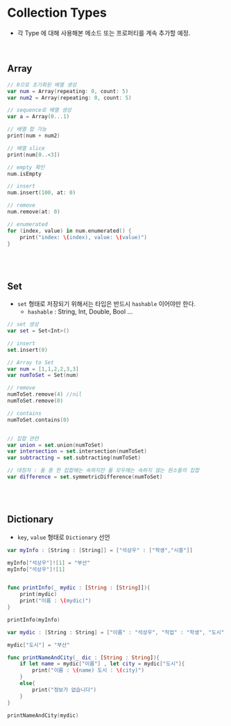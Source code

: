 # Collection Types
- 각 Type 에 대해 사용해본 메소드 또는 프로퍼티를 계속 추가할 예정.

<br>

## Array

```swift
// 0으로 초기화된 배열 생성
var num = Array(repeating: 0, count: 5)
var num2 = Array(repeating: 0, count: 5)

// sequence로 배열 생성
var a = Array(0...1)

// 배열 합 가능
print(num + num2)

// 배열 slice
print(num[0..<3])

// empty 확인
num.isEmpty

// insert
num.insert(100, at: 0)

// remove
num.remove(at: 0)

// enumerated
for (index, value) in num.enumerated() {
    print("index: \(index), value: \(value)")
}
```

<br><br>

## Set
- `set` 형태로 저장되기 위해서는 타입은 반드시 `hashable` 이어야만 한다.
  - `hashable` : String, Int, Double, Bool ...

```swift
// set 생성
var set = Set<Int>()

// insert
set.insert(0)

// Array to Set
var num = [1,1,2,2,3,3]
var numToSet = Set(num)

// remove
numToSet.remove(4) //nil
numToSet.remove(0)

// contains
numToSet.contains(0)


// 집합 관련
var union = set.union(numToSet)
var intersection = set.intersection(numToSet)
var subtracting = set.subtracting(numToSet)

// 대칭자 : 둘 중 한 집합에는 속하지만 둘 모두에는 속하지 않는 원소들의 집합
var difference = set.symmetricDifference(numToSet)
```
  

<br><br>

## Dictionary

- `key`, `value` 형태로 `Dictionary` 선언

```swift
var myInfo : [String : [String]] = ["석상우" : ["학생","시흥"]]

myInfo["석상우"]![1] = "부산"
myInfo["석상우"]![1]


func printInfo(_ mydic : [String : [String]]){
    print(mydic)
    print("이름 : \(mydic)")
}

printInfo(myInfo)

var mydic : [String : String] = ["이름" : "석상우", "직업" : "학생", "도시" : "시흥"]

mydic["도시"] = "부산"

func printNameAndCity(_ dic : [String : String]){
    if let name = mydic["이름"] , let city = mydic["도시"]{
        print("이름 : \(name) 도시 : \(city)")
    }
    else{
        print("정보가 없습니다")
    }
}

printNameAndCity(mydic)
```